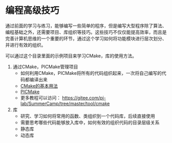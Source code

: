 # 编程高级技巧

通过前面的学习与练习，能够编写一些简单的程序，但是编写大型程序除了算法、编程基础之外，还需要项目、库组织等技巧。这些技巧不仅仅能提高效率，而且是完善计算机思维的一个重要的环节，通过这个学习如何将功能模块进行层次划分、并进行有效的组织。

可以通过这个目录里面的示例项目来学习CMake，库的使用方法。

1. 通过CMake，PICMake管理项目
    - 如何利用CMake，PICMake将所有的代码组织起来，一次将自己编写的代码都编译出来
    - [CMake的基本用法](../6_tools/cmake)
    - [PICMake](../6_tools/cmake/PICMake.md)
    - 更多教程可以访问： https://gitee.com/pi-lab/SummerCamp/tree/master/tool/cmake
2. 库
    - 研究、学习如何将常用的函数、类组织到一个代码库，后续直接使用
    - 需要思考哪些代码能够放入库中，如何有效的组织代码的目录层级关系
    - 静态库
    - 动态库


